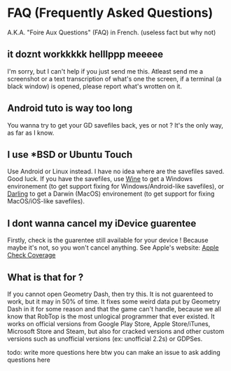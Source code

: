 # FAQ (Frequently Asked Questions)

A.K.A. "Foire Aux Questions" (FAQ) in French. (useless fact but why not)

## it doznt workkkkk helllppp meeeee

I'm sorry, but I can't help if you just send me this.
Atleast send me a screenshot or a text transcription of what's one the screen, if a terminal (a black window) is opened, please report what's wrotten on it.

## Android tuto is way too long

You wanna try to get your GD savefiles back, yes or not ? It's the only way, as far as I know.

## I use *BSD or Ubuntu Touch

Use Android or Linux instead. I have no idea where are the savefiles saved. Good luck.
If you have the savefiles, use [Wine](https://winehq.org/) to get a Windows environement (to get support fixing for Windows/Android-like savefiles),
or [Darling](https://darlinghq.org/) to get a Darwin (MacOS) environement (to get support for fixing MacOS/iOS-like savefiles).

## I dont wanna cancel my iDevice guarentee

Firstly, check is the guarentee still available for your device ! Because maybe it's not, so you won't cancel anything.
See Apple's website: [Apple Check Coverage](https://checkcoverage.apple.com/)

## What is that for ?

If you cannot open Geometry Dash, then try this. It is not guarenteed to work, but it may in 50% of time.
It fixes some weird data put by Geometry Dash in it for some reason and that the game can't handle, because
we all know that RobTop is the most unlogical programmer that ever existed.
It works on official versions from Google Play Store, Apple Store/iTunes, Microsoft Store and Steam, but also
for cracked versions and other custom versions such as unofficial versions (ex: unofficial 2.2s) or GDPSes.

todo: write more questions here
btw you can make an issue to ask adding questions here

